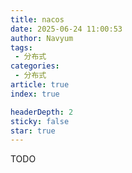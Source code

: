 ```yaml
---
title: nacos
date: 2025-06-24 11:00:53
author: Navyum
tags: 
 - 分布式
categories: 
 - 分布式
article: true
index: true

headerDepth: 2
sticky: false
star: true
---
```


TODO